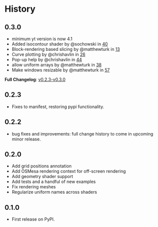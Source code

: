 # History

## 0.3.0

* minimum yt version is now 4.1
* Added isocontour shader by @sochowski in [40](https://github.com/yt-project/yt_idv/pull/40)
* Block-rendering based slicing by @matthewturk in [13](https://github.com/yt-project/yt_idv/pull/13)
* Curve plotting by @chrishavlin in [26](https://github.com/yt-project/yt_idv/pull/26)
* Pop-up help by @chrishavlin in [44](https://github.com/yt-project/yt_idv/pull/44)
* allow uniform arrays by @matthewturk in [38](https://github.com/yt-project/yt_idv/pull/38)
* Make windows resizable by @matthewturk in [57](https://github.com/yt-project/yt_idv/pull/57)

**Full Changelog**: [v0.2.3-v0.3.0](https://github.com/yt-project/yt_idv/compare/v0.2.3...v0.3.0)

## 0.2.3
* Fixes to manifest, restoring pypi functionality.

## 0.2.2
* bug fixes and improvements: full change history to come in upcoming minor release.

## 0.2.0

* Add grid positions annotation
* Add OSMesa rendering context for off-screen rendering
* Add geometry shader support
* Add tests and a handful of new examples
* Fix rendering meshes
* Regularize uniform names across shaders

## 0.1.0

* First release on PyPI.

